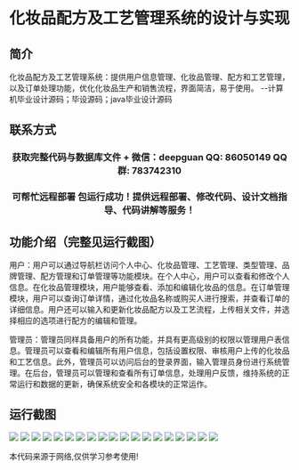 <p><h1 align="center">化妆品配方及工艺管理系统的设计与实现</h1></p>

## 简介
化妆品配方及工艺管理系统：提供用户信息管理、化妆品管理、配方和工艺管理，以及订单处理功能，优化化妆品生产和销售流程，界面简洁，易于使用。    --计算机毕业设计源码；毕设源码；java毕业设计源码


## 联系方式
<p><h3 align="center">获取完整代码与数据库文件 + 微信：deepguan QQ: 86050149 QQ群: 783742310</h3></p>
<p><h3 align="center">可帮忙远程部署 包运行成功！提供远程部署、修改代码、设计文档指导、代码讲解等服务！</h3></p>

## 功能介绍（完整见运行截图）
用户：用户可以通过导航栏访问个人中心、化妆品管理、工艺管理、类型管理、品牌管理、配方管理和订单管理等功能模块。在个人中心，用户可以查看和修改个人信息。在化妆品管理模块，用户能够查看、添加和编辑化妆品的信息。在订单管理模块，用户可以查询订单详情，通过化妆品名称或购买人进行搜索，并查看订单的详细信息。用户还可以输入和更新化妆品配方以及工艺流程，上传相关文件，并选择相应的选项进行配方的编辑和管理。

管理员：管理员同样具备用户的所有功能，并具有更高级别的权限以管理用户表信息。管理员可以查看和编辑所有用户信息，包括设置权限、审核用户上传的化妆品和工艺信息。此外，管理员可以访问后台的登录界面，输入管理员身份进行系统管理。在后台，管理员可以管理和查看所有订单信息，处理用户反馈，维持系统的正常运行和数据的更新，确保系统安全和各模块的正常运作。


## 运行截图
![](https://bs-1329754181.cos.ap-shanghai.myqcloud.com/ssm/CosmeticFormulaAndProcessManagementSystem/img/001.jpg)
![](https://bs-1329754181.cos.ap-shanghai.myqcloud.com/ssm/CosmeticFormulaAndProcessManagementSystem/img/002.jpg)
![](https://bs-1329754181.cos.ap-shanghai.myqcloud.com/ssm/CosmeticFormulaAndProcessManagementSystem/img/003.jpg)
![](https://bs-1329754181.cos.ap-shanghai.myqcloud.com/ssm/CosmeticFormulaAndProcessManagementSystem/img/004.jpg)
![](https://bs-1329754181.cos.ap-shanghai.myqcloud.com/ssm/CosmeticFormulaAndProcessManagementSystem/img/005.jpg)
![](https://bs-1329754181.cos.ap-shanghai.myqcloud.com/ssm/CosmeticFormulaAndProcessManagementSystem/img/006.jpg)
![](https://bs-1329754181.cos.ap-shanghai.myqcloud.com/ssm/CosmeticFormulaAndProcessManagementSystem/img/007.jpg)
![](https://bs-1329754181.cos.ap-shanghai.myqcloud.com/ssm/CosmeticFormulaAndProcessManagementSystem/img/008.jpg)
![](https://bs-1329754181.cos.ap-shanghai.myqcloud.com/ssm/CosmeticFormulaAndProcessManagementSystem/img/009.jpg)
![](https://bs-1329754181.cos.ap-shanghai.myqcloud.com/ssm/CosmeticFormulaAndProcessManagementSystem/img/010.jpg)
![](https://bs-1329754181.cos.ap-shanghai.myqcloud.com/ssm/CosmeticFormulaAndProcessManagementSystem/img/011.jpg)
![](https://bs-1329754181.cos.ap-shanghai.myqcloud.com/ssm/CosmeticFormulaAndProcessManagementSystem/img/012.jpg)
![](https://bs-1329754181.cos.ap-shanghai.myqcloud.com/ssm/CosmeticFormulaAndProcessManagementSystem/img/013.jpg)
![](https://bs-1329754181.cos.ap-shanghai.myqcloud.com/ssm/CosmeticFormulaAndProcessManagementSystem/img/014.jpg)
![](https://bs-1329754181.cos.ap-shanghai.myqcloud.com/ssm/CosmeticFormulaAndProcessManagementSystem/img/015.jpg)
![](https://bs-1329754181.cos.ap-shanghai.myqcloud.com/ssm/CosmeticFormulaAndProcessManagementSystem/img/016.jpg)
![](https://bs-1329754181.cos.ap-shanghai.myqcloud.com/ssm/CosmeticFormulaAndProcessManagementSystem/img/017.jpg)
![](https://bs-1329754181.cos.ap-shanghai.myqcloud.com/ssm/CosmeticFormulaAndProcessManagementSystem/img/018.jpg)
![](https://bs-1329754181.cos.ap-shanghai.myqcloud.com/ssm/CosmeticFormulaAndProcessManagementSystem/img/019.jpg)

<p>本代码来源于网络,仅供学习参考使用!</p>
